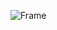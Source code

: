 ![Frame](https://github.com/Team-Umbba/.github/assets/67463603/4ec1f068-752b-4fc0-9897-8ae8ce1cbac8)
